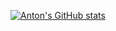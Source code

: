 [![Anton's GitHub stats](https://github-readme-stats.vercel.app/api?username=antonbashir&theme=tokyonight)](https://github.com/antonbashir/github-readme-stats)
